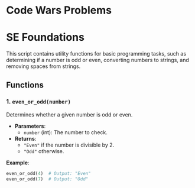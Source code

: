 # Code Wars Problems
# SE Foundations

This script contains utility functions for basic programming tasks, such as determining if a number is odd or even, converting numbers to strings, and removing spaces from strings.

## Functions

### 1. `even_or_odd(number)`
Determines whether a given number is odd or even.

- **Parameters**: 
  - `number` (int): The number to check.
- **Returns**: 
  - `"Even"` if the number is divisible by 2.
  - `"Odd"` otherwise.

**Example**:
```python
even_or_odd(4)  # Output: "Even"
even_or_odd(7)  # Output: "Odd"
